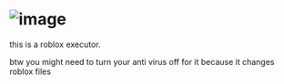 # ![image](https://user-images.githubusercontent.com/101911353/159135267-0a81588d-4c33-4ec0-938f-722ecb3e4de4.png)

this is a roblox executor.

btw you might need to turn your anti virus off for it because it changes roblox files
